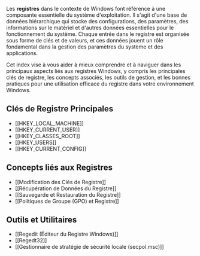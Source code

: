 
Les **registres** dans le contexte de Windows font référence à une composante essentielle du système d'exploitation. Il s'agit d'une base de données hiérarchique qui stocke des configurations, des paramètres, des informations sur le matériel et d'autres données essentielles pour le fonctionnement du système. Chaque entrée dans le registre est organisée sous forme de clés et de valeurs, et ces données jouent un rôle fondamental dans la gestion des paramètres du système et des applications.

Cet index vise à vous aider à mieux comprendre et à naviguer dans les principaux aspects liés aux registres Windows, y compris les principales clés de registre, les concepts associés, les outils de gestion, et les bonnes pratiques pour une utilisation efficace du registre dans votre environnement Windows.

## Clés de Registre Principales

- [[HKEY_LOCAL_MACHINE]]
- [[HKEY_CURRENT_USER]]
- [[HKEY_CLASSES_ROOT]]
- [[HKEY_USERS]]
- [[HKEY_CURRENT_CONFIG]]

## Concepts liés aux Registres

- [[Modification des Clés de Registre]]
- [[Récupération de Données du Registre]]
- [[Sauvegarde et Restauration du Registre]]
- [[Politiques de Groupe (GPO) et Registre]]

## Outils et Utilitaires

- [[Regedit (Éditeur du Registre Windows)]]
- [[Regedt32]]
- [[Gestionnaire de stratégie de sécurité locale (secpol.msc)]]

